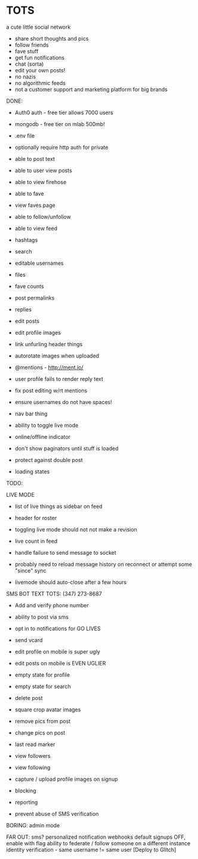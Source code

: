 # TOTS
a cute little social network

* share short thoughts and pics
* follow friends
* fave stuff
* get fun notifications
* chat (sorta)
* edit your own posts!
* no nazis
* no algorithmic feeds
* not a customer support and marketing platform for big brands



DONE:

* Auth0 auth - free tier allows 7000 users
* mongodb - free tier on mlab 500mb!
* .env file
* optionally require http auth for private
* able to post text
* able to user view posts
* able to view firehose
* able to fave
* view faves page
* able to follow/unfollow
* able to view feed
* hashtags
* search
* editable usernames
* files
* fave counts
* post permalinks
* replies
* edit posts
* edit profile images
* link unfurling header things

* autorotate images when uploaded
* @mentions - http://ment.io/
* user profile fails to render reply text
* fix post editing w/rt mentions
* ensure usernames do not have spaces!
* nav bar thing
* ability to toggle live mode
* online/offline indicator
* don't show paginators until stuff is loaded
* protect against double post
* loading states



TODO:

LIVE MODE
* list of live things as sidebar on feed
* header for roster

* toggling live mode should not not make a revision
* live count in feed
* handle failure to send message to socket
* probably need to reload message history on reconnect or attempt some "since" sync

* livemode should auto-close after a few hours

SMS BOT
TEXT TOTS: (347) 273-8687
* Add and verify phone number
* ability to post via sms
* opt in to notifications for GO LIVES
* send vcard

* edit profile on mobile is super ugly
* edit posts on mobile is EVEN UGLIER
* empty state for profile
* empty state for search
* delete post
* square crop avatar images
* remove pics from post
* change pics on post
* last read marker
* view followers
* view following
* capture / upload profile images on signup
* blocking
* reporting
* prevent abuse of SMS verification


BORING:
admin mode

FAR OUT:
sms?
personalized notification webhooks
default signups OFF, enable with flag
ability to federate / follow someone on a different instance
identity verification - same username != same user
[Deploy to Glitch]
